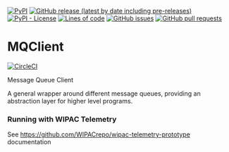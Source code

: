 <!--- Top of README Badges (automated) --->
[![PyPI](https://img.shields.io/pypi/v/wipac-mqclient)](https://pypi.org/project/wipac-mqclient/) [![GitHub release (latest by date including pre-releases)](https://img.shields.io/github/v/release/WIPACrepo/MQClient?include_prereleases)](https://github.com/WIPACrepo/MQClient/) [![PyPI - License](https://img.shields.io/pypi/l/wipac-mqclient)](https://github.com/WIPACrepo/MQClient/blob/master/LICENSE) [![Lines of code](https://img.shields.io/tokei/lines/github/WIPACrepo/MQClient)](https://github.com/WIPACrepo/MQClient/) [![GitHub issues](https://img.shields.io/github/issues/WIPACrepo/MQClient)](https://github.com/WIPACrepo/MQClient/issues?q=is%3Aissue+sort%3Aupdated-desc+is%3Aopen) [![GitHub pull requests](https://img.shields.io/github/issues-pr/WIPACrepo/MQClient)](https://github.com/WIPACrepo/MQClient/pulls?q=is%3Apr+sort%3Aupdated-desc+is%3Aopen) 
<!--- End of README Badges (automated) --->
# MQClient
[![CircleCI](https://circleci.com/gh/WIPACrepo/MQClient/tree/master.svg?style=svg)](https://circleci.com/gh/WIPACrepo/MQClient/tree/master)

Message Queue Client

A general wrapper around different message queues,
providing an abstraction layer for higher level programs.

### Running with WIPAC Telemetry
See https://github.com/WIPACrepo/wipac-telemetry-prototype documentation
